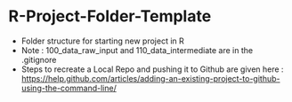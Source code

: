 # R-Project-Folder-Template

* Folder structure for starting new project in R  
* Note : 100_data_raw_input and 110_data_intermediate are in the .gitignore  
* Steps to recreate a Local Repo and pushing it to Github are given here : 
https://help.github.com/articles/adding-an-existing-project-to-github-using-the-command-line/
